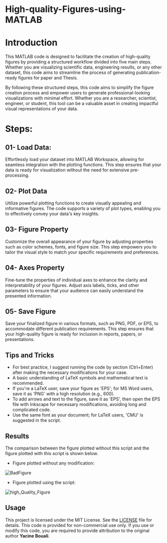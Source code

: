 # High-quality-Figures-using-MATLAB
# Introduction
This MATLAB code is designed to facilitate the creation of high-quality figures by providing a structured workflow divided into five main steps. Whether you are visualizing scientific data, engineering results, or any other dataset, this code aims to streamline the process of generating publication-ready figures for paper and Thesis.

By following these structured steps, this code aims to simplify the figure creation process and empower users to generate professional-looking visualizations with minimal effort. Whether you are a researcher, scientist, engineer, or student, this tool can be a valuable asset in creating impactful visual representations of your data.

# Steps:  
## 01- Load Data:
Effortlessly load your dataset into MATLAB Workspace, allowing for seamless integration with the plotting functions. This step ensures that your data is ready for visualization without the need for extensive pre-processing.

## 02- Plot Data
Utilize powerful plotting functions to create visually appealing and informative figures. The code supports a variety of plot types, enabling you to effectively convey your data's key insights.

## 03- Figure Property
Customize the overall appearance of your figure by adjusting properties such as color schemes, fonts, and figure size. This step empowers you to tailor the visual style to match your specific requirements and preferences.

## 04- Axes Property
Fine-tune the properties of individual axes to enhance the clarity and interpretability of your figures. Adjust axis labels, ticks, and other parameters to ensure that your audience can easily understand the presented information.

## 05- Save Figure
Save your finalized figure in various formats, such as PNG, PDF, or EPS, to accommodate different publication requirements. This step ensures that your high-quality figure is ready for inclusion in reports, papers, or presentations.

## Tips and Tricks
* For best practice, I suggest running the code by section (Ctrl+Enter) after making the necessary modifications for your case.
* A basic understanding of LaTeX symbols and mathematical text is recommended.
* If you're a LaTeX user, save your figure as 'EPS'; for MS Word users, save it as 'PNG' with a high resolution (e.g., 600).
* To add arrows and text to the figure, save it as 'EPS', then open the EPS file with Inkscape for necessary modifications, avoiding long and complicated code.
* Use the same font as your document; for LaTeX users, 'CMU' is suggested in the script.


## Results
The comparison between the figure plotted without this script and the figure plotted with this script is shown below.
* Figure plotted without any modification:
  
![BadFigure](https://github.com/Yacine-Bouali/High-quality-Figures-using-MATLAB/assets/50526427/d4a6bfe5-d87b-4338-bfe3-1a81e9eb04cc)

* Figure plotted using the script:

![high_Quality_Figure](https://github.com/Yacine-Bouali/High-quality-Figures-using-MATLAB/assets/50526427/e433985a-eea1-4bec-8f10-8b11f1d2e10f)



## Usage
This project is licensed under the MIT License. See the [LICENSE](LICENSE) file for details.
This code is provided for non-commercial use only. If you use or modify this code, you are required to provide attribution to the original author **Yacine Bouali**.
